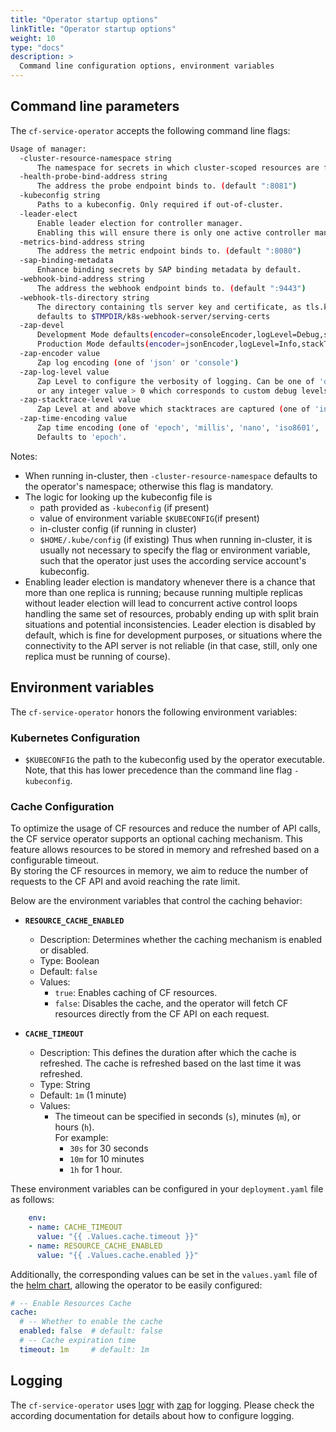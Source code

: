 ```yaml
---
title: "Operator startup options"
linkTitle: "Operator startup options"
weight: 10
type: "docs"
description: >
  Command line configuration options, environment variables
---
```


## Command line parameters

The `cf-service-operator` accepts the following command line flags:

```bash
Usage of manager:
  -cluster-resource-namespace string
      The namespace for secrets in which cluster-scoped resources are found.
  -health-probe-bind-address string
      The address the probe endpoint binds to. (default ":8081")
  -kubeconfig string
      Paths to a kubeconfig. Only required if out-of-cluster.
  -leader-elect
      Enable leader election for controller manager.
      Enabling this will ensure there is only one active controller manager.
  -metrics-bind-address string
      The address the metric endpoint binds to. (default ":8080")
  -sap-binding-metadata
      Enhance binding secrets by SAP binding metadata by default.
  -webhook-bind-address string
      The address the webhook endpoint binds to. (default ":9443")
  -webhook-tls-directory string
      The directory containing tls server key and certificate, as tls.key and tls.crt;
      defaults to $TMPDIR/k8s-webhook-server/serving-certs
  -zap-devel
      Development Mode defaults(encoder=consoleEncoder,logLevel=Debug,stackTraceLevel=Warn);
      Production Mode defaults(encoder=jsonEncoder,logLevel=Info,stackTraceLevel=Error) (default: true)
  -zap-encoder value
      Zap log encoding (one of 'json' or 'console')
  -zap-log-level value
      Zap Level to configure the verbosity of logging. Can be one of 'debug', 'info', 'error',
      or any integer value > 0 which corresponds to custom debug levels of increasing verbosity
  -zap-stacktrace-level value
      Zap Level at and above which stacktraces are captured (one of 'info', 'error', 'panic').
  -zap-time-encoding value
      Zap time encoding (one of 'epoch', 'millis', 'nano', 'iso8601', 'rfc3339' or 'rfc3339nano').
      Defaults to 'epoch'.
```

Notes:

- When running in-cluster, then `-cluster-resource-namespace` defaults to the operator's namespace;
  otherwise this flag is mandatory.
- The logic for looking up the kubeconfig file is
  - path provided as `-kubeconfig` (if present)
  - value of environment variable `$KUBECONFIG`(if present)
  - in-cluster config (if running in cluster)
  - `$HOME/.kube/config` (if existing)
  Thus when running in-cluster, it is usually not necessary to specify the flag or environment variable, such that the operator just
  uses the according service account's kubeconfig.
- Enabling leader election is mandatory whenever there is a chance that more than one replica is running; because running multiple replicas
  without leader election will lead to concurrent active control loops handling the same set of resources, probably ending up with split brain situations and
  potential inconsistencies. Leader election is disabled by default, which is fine for development purposes, or situations where the connectivity to
  the API server is not reliable (in that case, still, only one replica must be running of course).

## Environment variables

The `cf-service-operator` honors the following environment variables:

### Kubernetes Configuration

- `$KUBECONFIG` the path to the kubeconfig used by the operator executable. \
  Note, that this has lower precedence than the command line flag `-kubeconfig`.

### Cache Configuration

To optimize the usage of CF resources and reduce the number of API calls, the CF service operator
supports an optional caching mechanism. This feature allows resources to be stored in memory and
refreshed based on a configurable timeout. \
By storing the CF resources in memory, we aim to reduce the number of requests to the CF API and
avoid reaching the rate limit.

Below are the environment variables that control the caching behavior:

- **`RESOURCE_CACHE_ENABLED`**
  - Description: Determines whether the caching mechanism is enabled or disabled.
  - Type: Boolean
  - Default: `false`
  - Values:
    - `true`: Enables caching of CF resources.
    - `false`: Disables the cache, and the operator will fetch CF resources directly from the
      CF API on each request.

- **`CACHE_TIMEOUT`**
  - Description: This defines the duration after which the cache is refreshed.
    The cache is refreshed based on the last time it was refreshed.
  - Type: String
  - Default: `1m` (1 minute)
  - Values:
    - The timeout can be specified in seconds (`s`), minutes (`m`), or hours (`h`). \
      For example:
      - `30s` for 30 seconds
      - `10m` for 10 minutes
      - `1h` for 1 hour.

These environment variables can be configured in your `deployment.yaml` file as follows:

```yaml
    env:
    - name: CACHE_TIMEOUT
      value: "{{ .Values.cache.timeout }}"
    - name: RESOURCE_CACHE_ENABLED
      value: "{{ .Values.cache.enabled }}"
```

Additionally, the corresponding values can be set in the `values.yaml` file of the [helm chart](https://github.com/SAP/cf-service-operator-helm/blob/main/chart/values.yaml), allowing the operator to be easily configured:

```yaml
# -- Enable Resources Cache
cache:
  # -- Whether to enable the cache
  enabled: false  # default: false
  # -- Cache expiration time
  timeout: 1m     # default: 1m
```

## Logging

The `cf-service-operator` uses [logr](https://github.com/go-logr) with
[zap](https://github.com/uber-go/zap) for logging.
Please check the according documentation for details about how to configure logging.
